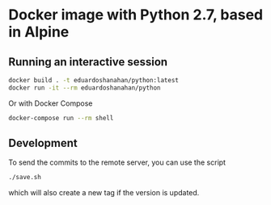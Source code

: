 # Docker image with Python 2.7, based in Alpine

## Running an interactive session

```bash
docker build . -t eduardoshanahan/python:latest
docker run -it --rm eduardoshanahan/python
```

Or with Docker Compose

```bash
docker-compose run --rm shell
```

## Development

To send the commits to the remote server, you can use the script
```bash
./save.sh
```
which will also create a new tag if the version is updated.
